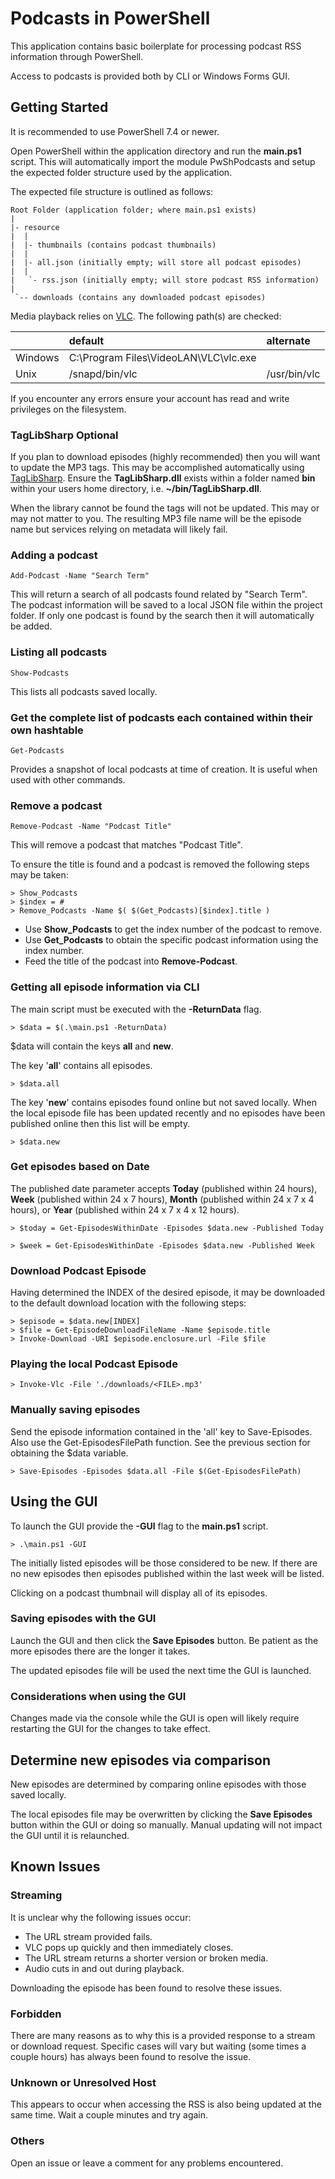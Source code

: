 <!--                                                                                -->
<!-- .SYNOPSIS                                                                      -->
<!-- README for PowerShell Podcast project.                                         -->
<!--                                                                                -->
<!-- .NOTES                                                                         -->
<!-- When using VSCode:                                                             -->
<!-- * Preview shortcut - 'ctrl + shift + v'                                        -->
<!-- * Preview to the right shortcut - 'ctrl + k then v'                            -->
<!-- * Within the preview any 'double-click' will navigates to MD source location.  -->
<!--                                                                                -->

# Podcasts in PowerShell

This application contains basic boilerplate for processing podcast RSS information through PowerShell.

Access to podcasts is provided both by CLI or Windows Forms GUI.

## Getting Started

It is recommended to use PowerShell 7.4 or newer.

Open PowerShell within the application directory and run the **main.ps1** script. This will automatically import the module PwShPodcasts and setup the expected folder structure used by the application.

The expected file structure is outlined as follows:

```
Root Folder (application folder; where main.ps1 exists)
|
|- resource
|  |
|  |- thumbnails (contains podcast thumbnails)
|  |
|  |- all.json (initially empty; will store all podcast episodes)
|  |
|   `- rss.json (initially empty; will store podcast RSS information)
| 
 `-- downloads (contains any downloaded podcast episodes)
```

Media playback relies on [VLC](https://www.videolan.org/vlc/). The following path(s) are checked:

|     | default | alternate |
| :-- | :--     | :--       |
| Windows | C:\Program Files\VideoLAN\VLC\vlc.exe | |
| Unix | /snapd/bin/vlc | /usr/bin/vlc |

If you encounter any errors ensure your account has read and write privileges on the filesystem.

### TagLibSharp Optional

If you plan to download episodes (highly recommended) then you will want to update the MP3 tags. This may be accomplished automatically using [TagLibSharp](https://www.nuget.org/packages/TagLibSharp). Ensure the **TagLibSharp.dll** exists within a folder named **bin** within your users home directory, i.e. **~/bin/TagLibSharp.dll**.

When the library cannot be found the tags will not be updated. This may or may not matter to you. The resulting MP3 file name will be the episode name but services relying on metadata will likely fail.

### Adding a podcast

    Add-Podcast -Name "Search Term"

This will return a search of all podcasts found related by "Search Term". The podcast information will be saved to a local JSON file within the project folder. If only one podcast is found by the search then it will automatically be added.

### Listing all podcasts

    Show-Podcasts

This lists all podcasts saved locally.

### Get the complete list of podcasts each contained within their own hashtable

    Get-Podcasts

Provides a snapshot of local podcasts at time of creation. It is useful when used with other commands.

### Remove a podcast

    Remove-Podcast -Name "Podcast Title"

This will remove a podcast that matches "Podcast Title". 

To ensure the title is found and a podcast is removed the following steps may be taken:

    > Show_Podcasts
    > $index = #
    > Remove_Podcasts -Name $( $(Get_Podcasts)[$index].title )

* Use **Show_Podcasts** to get the index number of the podcast to remove.
* Use **Get_Podcasts** to obtain the specific podcast information using the index number.
* Feed the title of the podcast into **Remove-Podcast**.

### Getting all episode information via CLI

The main script must be executed with the **-ReturnData** flag.

    > $data = $(.\main.ps1 -ReturnData)

$data will contain the keys **all** and **new**. 

The key '**all**' contains all episodes.

    > $data.all

The key '**new**' contains episodes found online but not saved locally. When the local episode file has been updated recently and no episodes have been published online then this list will be empty.

    > $data.new

### Get episodes based on Date

The published date parameter accepts **Today** (published within 24 hours), **Week** (published within 24 x 7 hours), **Month** (published within 24 x 7 x 4 hours), or **Year** (published within 24 x 7 x 4 x 12 hours).

    > $today = Get-EpisodesWithinDate -Episodes $data.new -Published Today

    > $week = Get-EpisodesWithinDate -Episodes $data.new -Published Week

### Download Podcast Episode

Having determined the INDEX of the desired episode, it may be downloaded to the default download location with the following steps:

    > $episode = $data.new[INDEX]
    > $file = Get-EpisodeDownloadFileName -Name $episode.title
    > Invoke-Download -URI $episode.enclosure.url -File $file

### Playing the local Podcast Episode

    > Invoke-Vlc -File './downloads/<FILE>.mp3'

### Manually saving episodes

Send the episode information contained in the 'all' key to Save-Episodes. Also use the Get-EpisodesFilePath function. See the previous section for obtaining the $data variable.

    > Save-Episodes -Episodes $data.all -File $(Get-EpisodesFilePath)

## Using the GUI

To launch the GUI provide the **-GUI** flag to the **main.ps1** script.

    > .\main.ps1 -GUI

The initially listed episodes will be those considered to be new. If there are no new episodes then episodes published within the last week will be listed.

Clicking on a podcast thumbnail will display all of its episodes.

### Saving episodes with the GUI

Launch the GUI and then click the **Save Episodes** button. Be patient as the more episodes there are the longer it takes.

The updated episodes file will be used the next time the GUI is launched.

### Considerations when using the GUI

Changes made via the console while the GUI is open will likely require restarting the GUI for the changes to take effect.

## Determine new episodes via comparison

New episodes are determined by comparing online episodes with those saved locally. 

The local episodes file may be overwritten by clicking the **Save Episodes** button within the GUI or doing so manually. Manual updating will not impact the GUI until it is relaunched.

## Known Issues

### Streaming
It is unclear why the following issues occur:

* The URL stream provided fails.
* VLC pops up quickly and then immediately closes.
* The URL stream returns a shorter version or broken media.
* Audio cuts in and out during playback.

Downloading the episode has been found to resolve these issues.

### Forbidden

There are many reasons as to why this is a provided response to a stream or download request. Specific cases will vary but waiting (some times a couple hours) has always been found to resolve the issue.

### Unknown or Unresolved Host
This appears to occur when accessing the RSS is also being updated at the same time. Wait a couple minutes and try again.

### Others
Open an issue or leave a comment for any problems encountered.
